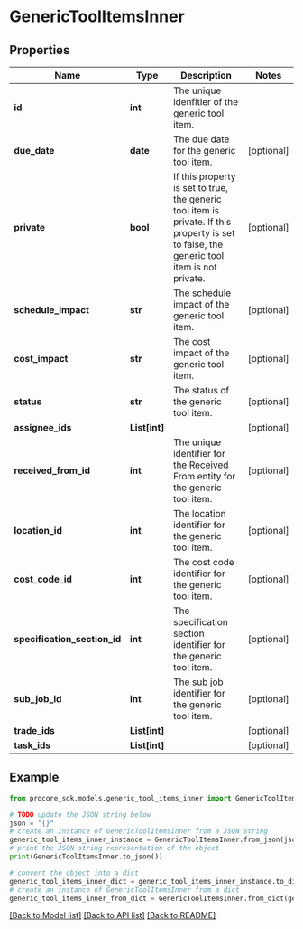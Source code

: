 # GenericToolItemsInner


## Properties

Name | Type | Description | Notes
------------ | ------------- | ------------- | -------------
**id** | **int** | The unique idenfitier of the generic tool item. | 
**due_date** | **date** | The due date for the generic tool item. | [optional] 
**private** | **bool** | If this property is set to true, the generic tool item is private. If this property is set to false, the generic tool item is not private. | [optional] 
**schedule_impact** | **str** | The schedule impact of the generic tool item. | [optional] 
**cost_impact** | **str** | The cost impact of the generic tool item. | [optional] 
**status** | **str** | The status of the generic tool item. | [optional] 
**assignee_ids** | **List[int]** |  | [optional] 
**received_from_id** | **int** | The unique identifier for the Received From entity for the generic tool item. | [optional] 
**location_id** | **int** | The location identifier for the generic tool item. | [optional] 
**cost_code_id** | **int** | The cost code identifier for the generic tool item. | [optional] 
**specification_section_id** | **int** | The specification section identifier for the generic tool item. | [optional] 
**sub_job_id** | **int** | The sub job identifier for the generic tool item. | [optional] 
**trade_ids** | **List[int]** |  | [optional] 
**task_ids** | **List[int]** |  | [optional] 

## Example

```python
from procore_sdk.models.generic_tool_items_inner import GenericToolItemsInner

# TODO update the JSON string below
json = "{}"
# create an instance of GenericToolItemsInner from a JSON string
generic_tool_items_inner_instance = GenericToolItemsInner.from_json(json)
# print the JSON string representation of the object
print(GenericToolItemsInner.to_json())

# convert the object into a dict
generic_tool_items_inner_dict = generic_tool_items_inner_instance.to_dict()
# create an instance of GenericToolItemsInner from a dict
generic_tool_items_inner_from_dict = GenericToolItemsInner.from_dict(generic_tool_items_inner_dict)
```
[[Back to Model list]](../README.md#documentation-for-models) [[Back to API list]](../README.md#documentation-for-api-endpoints) [[Back to README]](../README.md)


